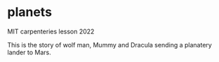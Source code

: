 # planets
 MIT carpenteries lesson 2022
 
 This is the story of wolf man, Mummy and Dracula sending a planatery lander to Mars. 
